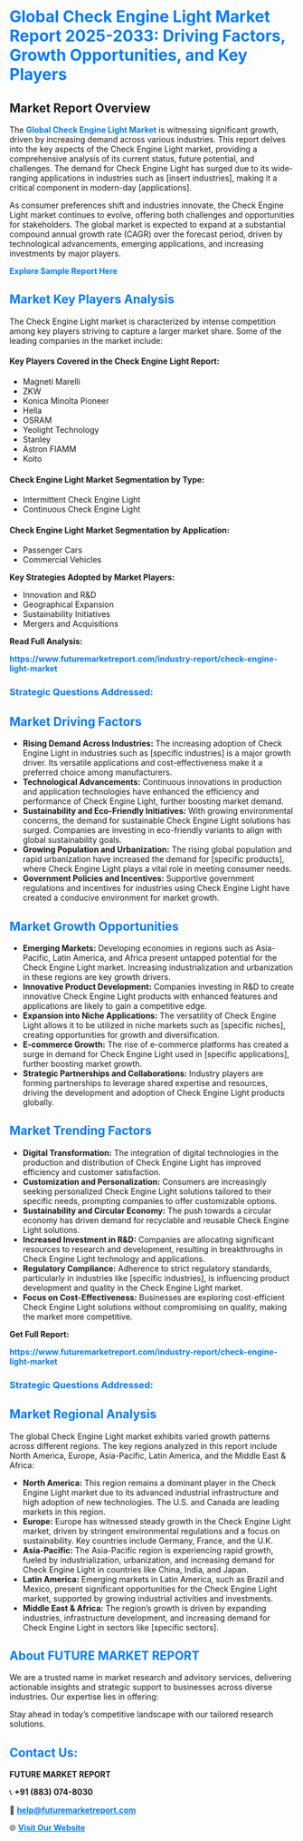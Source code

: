 <h1 style="color: #007BFF;">Global Check Engine Light Market Report 2025-2033: Driving Factors, Growth Opportunities, and Key Players</h1>

<section id="overview">
<h2>Market Report Overview</h2>
<p>The <a href="https://www.futuremarketreport.com/industry-report/check-engine-light-market" style="color: #007BFF; text-decoration: none;"><strong>Global Check Engine Light Market</strong></a> is witnessing significant growth, driven by increasing demand across various industries. This report delves into the key aspects of the Check Engine Light market, providing a comprehensive analysis of its current status, future potential, and challenges. The demand for Check Engine Light has surged due to its wide-ranging applications in industries such as [insert industries], making it a critical component in modern-day [applications].</p>
<p>As consumer preferences shift and industries innovate, the Check Engine Light market continues to evolve, offering both challenges and opportunities for stakeholders. The global market is expected to expand at a substantial compound annual growth rate (CAGR) over the forecast period, driven by technological advancements, emerging applications, and increasing investments by major players.</p>
</section>

<section id="overview">
<p><a href="https://www.futuremarketreport.com/request-sample/reportId=115476" style="color: #007BFF; text-decoration: none;"><strong>Explore Sample Report Here</strong></a></p>
</section>

<section id="key-players">
<h2 style="color: #007BFF;">Market Key Players Analysis</h2>
<p>The Check Engine Light market is characterized by intense competition among key players striving to capture a larger market share. Some of the leading companies in the market include:</p>
<h4>Key Players Covered in the Check Engine Light Report:</h4>
<ul><li>Magneti Marelli</li><li>ZKW</li><li>Konica Minolta Pioneer</li><li>Hella</li><li>OSRAM</li><li>Yeolight Technology</li><li>Stanley</li><li>Astron FIAMM</li><li>Koito</li></ul>
<h4>Check Engine Light Market Segmentation by Type:</h4>
<ul><li>Intermittent Check Engine Light</li><li>Continuous Check Engine Light</li></ul>

<h4>Check Engine Light Market Segmentation by Application:</h4>
<ul><li>Passenger Cars</li><li>Commercial Vehicles</li></ul>
<p><strong>Key Strategies Adopted by Market Players:</strong></p>
<ul>
<li>Innovation and R&D</li>
<li>Geographical Expansion</li>
<li>Sustainability Initiatives</li>
<li>Mergers and Acquisitions</li>
</ul>
</section>

<section>
<p><strong>Read Full Analysis: </strong></p><a href="https://www.futuremarketreport.com/industry-report/check-engine-light-market" style="color: #007BFF; text-decoration: none;"><strong>https://www.futuremarketreport.com/industry-report/check-engine-light-market</strong></a>
<h3 style="color: #007BFF;">Strategic Questions Addressed:</h3>
</section>

<section id="driving-factors">
<h2 style="color: #007BFF;">Market Driving Factors</h2>
<ul>
<li><strong>Rising Demand Across Industries:</strong> The increasing adoption of Check Engine Light in industries such as [specific industries] is a major growth driver. Its versatile applications and cost-effectiveness make it a preferred choice among manufacturers.</li>
<li><strong>Technological Advancements:</strong> Continuous innovations in production and application technologies have enhanced the efficiency and performance of Check Engine Light, further boosting market demand.</li>
<li><strong>Sustainability and Eco-Friendly Initiatives:</strong> With growing environmental concerns, the demand for sustainable Check Engine Light solutions has surged. Companies are investing in eco-friendly variants to align with global sustainability goals.</li>
<li><strong>Growing Population and Urbanization:</strong> The rising global population and rapid urbanization have increased the demand for [specific products], where Check Engine Light plays a vital role in meeting consumer needs.</li>
<li><strong>Government Policies and Incentives:</strong> Supportive government regulations and incentives for industries using Check Engine Light have created a conducive environment for market growth.</li>
</ul>
</section>

<section id="growth-opportunities">
<h2 style="color: #007BFF;">Market Growth Opportunities</h2>
<ul>
<li><strong>Emerging Markets:</strong> Developing economies in regions such as Asia-Pacific, Latin America, and Africa present untapped potential for the Check Engine Light market. Increasing industrialization and urbanization in these regions are key growth drivers.</li>
<li><strong>Innovative Product Development:</strong> Companies investing in R&D to create innovative Check Engine Light products with enhanced features and applications are likely to gain a competitive edge.</li>
<li><strong>Expansion into Niche Applications:</strong> The versatility of Check Engine Light allows it to be utilized in niche markets such as [specific niches], creating opportunities for growth and diversification.</li>
<li><strong>E-commerce Growth:</strong> The rise of e-commerce platforms has created a surge in demand for Check Engine Light used in [specific applications], further boosting market growth.</li>
<li><strong>Strategic Partnerships and Collaborations:</strong> Industry players are forming partnerships to leverage shared expertise and resources, driving the development and adoption of Check Engine Light products globally.</li>
</ul>
</section>

<section id="trending-factors">
<h2 style="color: #007BFF;">Market Trending Factors</h2>
<ul>
<li><strong>Digital Transformation:</strong> The integration of digital technologies in the production and distribution of Check Engine Light has improved efficiency and customer satisfaction.</li>
<li><strong>Customization and Personalization:</strong> Consumers are increasingly seeking personalized Check Engine Light solutions tailored to their specific needs, prompting companies to offer customizable options.</li>
<li><strong>Sustainability and Circular Economy:</strong> The push towards a circular economy has driven demand for recyclable and reusable Check Engine Light solutions.</li>
<li><strong>Increased Investment in R&D:</strong> Companies are allocating significant resources to research and development, resulting in breakthroughs in Check Engine Light technology and applications.</li>
<li><strong>Regulatory Compliance:</strong> Adherence to strict regulatory standards, particularly in industries like [specific industries], is influencing product development and quality in the Check Engine Light market.</li>
<li><strong>Focus on Cost-Effectiveness:</strong> Businesses are exploring cost-efficient Check Engine Light solutions without compromising on quality, making the market more competitive.</li>
</ul>
</section>

<section>
<p><strong>Get Full Report: </strong></p><a href="https://www.futuremarketreport.com/industry-report/check-engine-light-market" style="color: #007BFF; text-decoration: none;"><strong>https://www.futuremarketreport.com/industry-report/check-engine-light-market</strong></a>
<h3 style="color: #007BFF;">Strategic Questions Addressed:</h3>
</section>


<section id="regional-analysis">
<h2 style="color: #007BFF;">Market Regional Analysis</h2>
<p>The global Check Engine Light market exhibits varied growth patterns across different regions. The key regions analyzed in this report include North America, Europe, Asia-Pacific, Latin America, and the Middle East & Africa:</p>
<ul>
<li><strong>North America:</strong> This region remains a dominant player in the Check Engine Light market due to its advanced industrial infrastructure and high adoption of new technologies. The U.S. and Canada are leading markets in this region.</li>
<li><strong>Europe:</strong> Europe has witnessed steady growth in the Check Engine Light market, driven by stringent environmental regulations and a focus on sustainability. Key countries include Germany, France, and the U.K.</li>
<li><strong>Asia-Pacific:</strong> The Asia-Pacific region is experiencing rapid growth, fueled by industrialization, urbanization, and increasing demand for Check Engine Light in countries like China, India, and Japan.</li>
<li><strong>Latin America:</strong> Emerging markets in Latin America, such as Brazil and Mexico, present significant opportunities for the Check Engine Light market, supported by growing industrial activities and investments.</li>
<li><strong>Middle East & Africa:</strong> The region’s growth is driven by expanding industries, infrastructure development, and increasing demand for Check Engine Light in sectors like [specific sectors].</li>
</ul>
</section>

<footer>
<h2 style="color: #007BFF;">About FUTURE MARKET REPORT</h2>
<p>We are a trusted name in market research and advisory services, delivering actionable insights and strategic support to businesses across diverse industries. Our expertise lies in offering:</p>

<p>Stay ahead in today’s competitive landscape with our tailored research solutions.</p>

<h2 style="color: #007BFF;">Contact Us:</h2>
<p><strong>FUTURE MARKET REPORT</strong></p>
<p>📞 <strong>+91 (883) 074-8030</strong></p>
<p>📧 <strong><a href="mailto:help@futuremarketreport.com" style="color: #007BFF;">help@futuremarketreport.com</a></strong></p>
<p>🌐 <strong><a href="https://www.futuremarketreport.com/" style="color: #007BFF;">Visit Our Website</a></strong></p>
</footer>